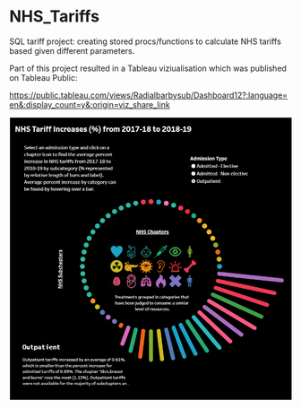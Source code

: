 # NHS_Tariffs
SQL tariff project: creating stored procs/functions to calculate NHS tariffs based given different parameters.

Part of this project resulted in a Tableau viziualisation which was published on Tableau Public: 

https://public.tableau.com/views/Radialbarbysub/Dashboard12?:language=en&:display_count=y&:origin=viz_share_link

![radial_chart](https://github.com/evb123/NHS_Tariffs/blob/master/NHS_TARIFF_RADIAL_CHART.PNG)
